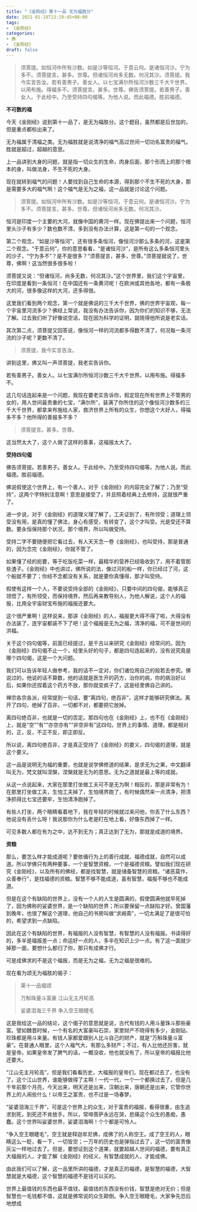 ```yaml
---
title: "《金刚经》第十一品 无为福胜分"
date: 2021-01-19T13:19:45+08:00
tags: 
- 《金刚经》
categories: 
- 佛
- 《金刚经》
draft: false
---
```


> 须菩提。如恒河中所有沙数。如是沙等恒河。于意云何。是诸恒河沙。宁为多不。须菩提言。甚多。世尊。但诸恒河尚多无数。何况其沙。须菩提。我今实言告汝。若有善男子。善女人。以七宝满尔所恒河沙数三千大千世界。以用布施。得福多不。须菩提言。甚多。世尊。佛告须菩提。若善男子。善女人。于此经中。乃至受持四句偈等。为他人说。而此福德。胜前福德。

**不可数的福**

今天《金刚经》说到第十一品了，是无为福胜分。这个题目，虽然都是后世加的，但是重点都标出来了。

无为福属于清福之类。无为福胜就是说清净的福气高过世间一切功名富贵的福气。胜就是超过，超越的意思。

上一品讲到大身的问题，就是指一切众生的生命，肉身后面，那个形而上的那个根本的身，叫做法身，不生不死的大身。

现在就转到福气的问题！人要找到自己生命的本源，得到那个不生不死的大身，那是需要多大的福气啊！这个福气是无为之福，这一品就是讨论这个问题。

> 须菩提。如恒河中所有沙数。如是沙等恒河。于意云何。是诸恒河沙。宁为多不。须菩提言。甚多。世尊。但诸恒河尚多无数。何况其沙。

恒河是印度一个主要的大河，就像中国的黄河一样。现在佛提出来一个问题，恒河里头沙子有多少？数也数不清，多到没有办法计算，这是第一句的一个观念。

第二个观念，“如是沙等恒河”，还有很多条恒河，像恒河沙那么多条的河，这是第二个观念。“于意云何”，你的意思看看，“是诸恒河沙”，是所有这么多条恒河里头的沙子，“宁为多不”？是不是很多？“须菩提言，甚多，世尊。”须菩提就说了，世尊，佛啊！这当然很多很多啦！

须菩提又说：“但诸恒河，尚多无数，何况其沙。”这个世界里，我们这个宇宙里，在印度是看到一条恒河！在中国还有一条黄河呢！在欧洲或其他各地，都有一条极大的河，很多像这样的大河，还多得很。

这里我们看到两个观念，第一个就是佛说的三千大千世界，佛的世界宇宙观，每一个宇宙里河流多少？佛经上常说，我没有办法告诉你，因为你们的知识不够，无法了解。过去我们听了好像说空话，现在因为科学的证明，就晓得他所说是老实话。

其次第二点，须菩提又回答说，像恒河一样的河流都多得数不清了，何况每一条河流的沙子呢？更数不清了。

> 须菩提，我今实言告汝。

讲到这里，佛又叫一声须菩提，我老实告诉你。

若有善男子。善女人。以七宝满尔所恒河沙数三千大千世界。以用布施。得福多不。

这几句话连起来是一个问题，我现在要老实告诉你，假定现在所有世界上不管男的女的，用人世间最贵重的七宝，“满尔所”，装满了你所住的这个像恒河沙数多的三千大千世界，都拿来布施给人家，救济世界上所有的众生，你想这个大好人，得福多不多？他所得的善报多不多？

> 须菩提言。甚多。世尊。

这当然太大了，这个人做了这样的善事，这福报太大了。

**受持四句偈**

佛告须菩提。若善男子。善女人。于此经中。乃至受持四句偈等。为他人说。而此福德。胜前福德。

佛说假使这个世界上，有一个善人，对于《金刚经》的内容完全了解了；乃至“受持”，这两个字特别注意啊！意思是接受了，并且照着经典上去修持，这就很严重了。

进一步说，对于《金刚经》的道理义理了解了，工夫证到了，有所领受；道理上领受没有用，是真的懂了佛法，身心有感受，有转变了，这个才叫受。光是受还不算数。要永恒保持那个状况，那个境界，所以叫做受持。

受持二字不要随便把它看过去，有人天天念一卷《金刚经》，也叫受持，那是普通的，因为念完《金刚经》，你就不管了。

如果懂了经的扼要，等于吃饭吃菜一样，最精华的营养已经吸收到了，用不着管那些渣子。《金刚经》中也讲过，佛所说的法，像过河的船一样，你已经过了河，这个船就不要了；你经不念都没有关系，就是要你真懂得，那才叫受持。

假使有这样一个人，不要说受持全部的《金刚经》，只要中间的四句偈，能够真正领悟了，有所领受，而保持境界，然后再来教导别人，为他人解说，这个人的福报，比用全宇宙财宝布施的福报还要大。

这个很严重啊！这样说来，那讲《金刚经》的人，福报更大得不得了啦，大得没有办法装了，连宇宙都装不下了吧！这个福报是无为之福，清净的福，可不是世间的洪福。

关于这个四句偈等，前面已经提过，是千古以来研究《金刚经》经常问的。因为《金刚经》四句偈不止一个，经里头好的句子，都是四句连起来的，没有说究竟是哪个四句偈，这是一个大问题。

我们可以告诉年轻人做参考，我的话不一定对，你们诸位用自己的般若去参究。佛说过的，他说的话不算数，他的话就是医生开的药方，治你的病，你的病治好以后，如果你还捏着这个药方不放，那你就变疯子了，这是经里佛自己讲的。

禅宗各宗各派，经常提到一句话，要“离四句，绝百非”，这样才能够研究佛法。离开了四句，绝掉了百非，一切都不对，都要把它放掉。

离四句绝百非，也就是一切的否定。那四句也在《金刚经》上，也不在《金刚经》上，就是“空”“有”“亦空亦有”“非空非有”这四句。世界上的事情、道理，都是相对的，正，反，不正不反，即正即反。

所以说，离四句绝百非，才是真正受持了《金刚经》的要义，四句偈的道理，就是这个要义。

这一品是说明无为福的重要，也就是说学佛修道的结果，是求无为之果，中文翻译叫无为，梵文就叫涅槃，涅槃就是无为的意思。无为之道就是最上等的成就。

从这一点说起来，大家在那里打坐做工夫可不是无为啊！相反的，那是非常有为！在那里打坐做工夫，生怕工夫掉了，生怕境界跑了，有时候偶然来一点清净，把清净抓得比七宝还要牢，生怕清净跑掉了。

有些人打坐，两个眼睛看着地下，我在年轻的时候就过来问他，你丢了什么东西？他说没有丢什么呀！我说那你为什么老是盯在地上看，好像东西掉了一样。

可见多数人都在有为之中，达不到无为；真正达到了无为，那就是成道的境界。

**资粮**

那么，要怎么样才能成道呢？要依循行为上的善行成就、福德成就，自然可以成道。所以学佛只有两种要事，一个是智慧资粮，一个是福德资粮。譬如我们现在研究《金刚经》，以及所有的佛经，都是找智慧，就是储备智慧的资粮。“诸恶莫作，众善奉行”，是找福德的资粮。智慧不够不能成道，虽有智慧，福报不够也不能成道。

但是在这个有缺陷的世界上，没有一个人的人生是圆满的，假使圆满他就早死掉了，因为佛称的娑婆世界，是一个缺陷的世界；所以要保留一点缺陷才好。曾国藩到晚年，也很了解这个道理，他自己的书房叫做“求阙斋”，一切太满足了是很可怕的，希望求到一点缺陷。

因此在这个有缺陷的世界，有福报的人没有智慧，有智慧的人没有福报。书读得好的，多半是福报差一点；命运好一点的人，多半在知识上少一点。有了这一面就少掉那一面，要想什么都归了你，那只有成佛才行。

可是成佛求的不是这个福报，而是无为之福，无为之福是很难的。

现在看为颂无为福胜的偈子：

> 第十一品偈颂
>
> 万斛珠量斗富豪 江山无主月轮高
>
> 娑婆泪海三千界 争入空王眼睫毛

这是我给这一品的结论，这个偈子的意思就是说，古代有钱的人用斗量珠斗那些豪富。譬如魏晋时候，一个有名的大富豪叫石崇，家里财产不晓得有多少，金刚钻、珍珠都是用斗来量。有钱人家都爱跟别人比斗自己的财产，就是“万斛珠量斗富豪”。在普通人眼里，这个人福气大，有那么多财产；不过，有人比他还厉害，就是皇帝。如果皇帝发了脾气的话，一概没收，他也就没有了，所以皇帝的福报比他还要大。

“江山无主月轮高”，但是我们看看历史，大福报的皇帝们，现在都过去了，也没有了。这个江山世界，谁能够做得了主啊！一代一代，一个一个都换过去了。但是几千年前那个月亮，今天出来，明天还是出来，汉朝出来，唐朝还是出来，它管你世界上的人闹些什么！以帝王之富贵，也不过是一场春梦。

“娑婆泪海三千界”，可是这个世界上的众生，对于富贵的福报，看得很重，由生追求到死，到死还不肯放手。所以，常啼菩萨永远在哭，悲痛这个众生的愚痴，愚蠢。这个世界叫娑婆世界，娑婆泪海啊！个个都是可怜人。

“争入空王眼睫毛”，空王就是释迦牟尼佛，成佛了的人称空王。成了空王的人，眼睛这么一眨，看一下，一切皆空；一万年的历史也是弹指过去了，这一切的富贵像灰尘一样地过去了。但是，要想证到这个道果，就要超越人世间的福德，要有真正大福报的人，才能了解《金刚经》的经义，有智慧成就的人，才能成佛。

由此我们可以了解，这一品里所讲的福德，才是真正的福德，是智慧的福德，大智慧就是大福德，这个智慧的福德不是钱可以买的。

世界上最值钱的东西也最不值钱，最值钱的东西没有价钱，智慧是绝对无价；但是智慧也一毛钱都不值，这就是佛常说的众生颠倒。争入空王眼睫毛，大家争先恐后地想成